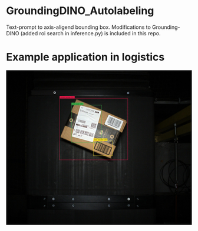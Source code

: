 # GroundingDINO_Autolabeling

Text-prompt to axis-aligend bounding box. Modifications to Grounding-DINO (added roi search in inference.py) is included in this repo.

# Example application in logistics

![alt text](https://github.com/aarwitz/GroundingDINO_Autolabeling/blob/master/package_ex.jpg)
